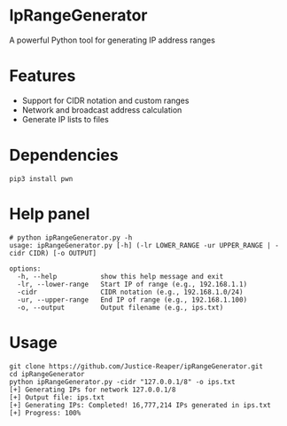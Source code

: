# IpRangeGenerator

A powerful Python tool for generating IP address ranges

# Features
- Support for CIDR notation and custom ranges
- Network and broadcast address calculation
- Generate IP lists to files

# Dependencies

```
pip3 install pwn
```

# Help panel

```
# python ipRangeGenerator.py -h
usage: ipRangeGenerator.py [-h] (-lr LOWER_RANGE -ur UPPER_RANGE | -cidr CIDR) [-o OUTPUT]

options:
  -h, --help           show this help message and exit
  -lr, --lower-range   Start IP of range (e.g., 192.168.1.1)
  -cidr                CIDR notation (e.g., 192.168.1.0/24)
  -ur, --upper-range   End IP of range (e.g., 192.168.1.100)
  -o, --output         Output filename (e.g., ips.txt)
```

# Usage

```
git clone https://github.com/Justice-Reaper/ipRangeGenerator.git  
cd ipRangeGenerator
python ipRangeGenerator.py -cidr "127.0.0.1/8" -o ips.txt  
[+] Generating IPs for network 127.0.0.1/8  
[+] Output file: ips.txt  
[+] Generating IPs: Completed! 16,777,214 IPs generated in ips.txt  
[+] Progress: 100%   
```
